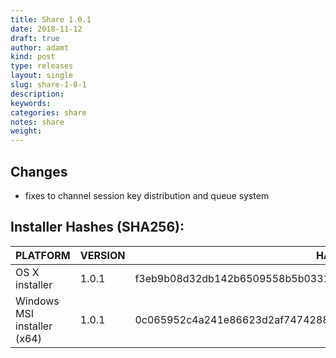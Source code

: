 ```yaml
---
title: Share 1.0.1
date: 2018-11-12
draft: true
author: adamt
kind: post
type: releases
layout: single
slug: share-1-0-1
description: 
keywords: 
categories: share
notes: share
weight: 
---
```


## Changes

- fixes to channel session key distribution and queue system

## Installer Hashes (SHA256):

| PLATFORM                    | VERSION | HASH                                                             |
|-----------------------------|---------|------------------------------------------------------------------|
| OS X installer              | 1.0.1   | f3eb9b08d32db142b6509558b5b03315c012d36eebc0faf8f0d92bdbf14858a9 |
| Windows MSI installer (x64) | 1.0.1   | 0c065952c4a241e86623d2af74742888672b3fd11ff02c64f7bd0c64dfef998a |